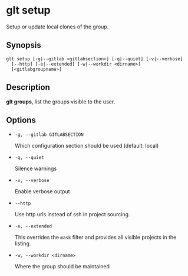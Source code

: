 # glt setup

Setup or update local clones of the group.

## Synopsis

```
glt setup [-g|--gitlab <gitlabsection>] [-q|--quiet] [-v|--verbose]
  [--http] [-e|--extended] [-w|--workdir <dirname>]
  [<gitlabgroupname>]
```

## Description

**glt groups**, list the groups visible to the user.

## Options

- `-g, --gitlab GITLABSECTION`

  Which configuration section should be used (default: local)

- `-q, --quiet`

  Silence warnings

- `-v, --verbose`

  Enable verbose output

- `--http`

  Use http urls instead of ssh in project sourcing.

- `-e, --extended`

  This overrides the ``mask`` filter and provides all visible
  projects in the listing.

- `-w, --workdir <dirname>`

  Where the group should be maintained
